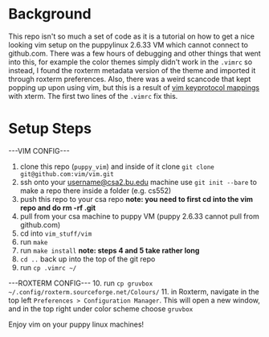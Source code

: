 # Background

This repo isn't so much a set of code as it is a tutorial on how to get a nice looking vim setup on the puppylinux 2.6.33 VM
which cannot connect to github.com. There was a few hours of debugging and other things that
went into this, for example the color themes simply didn't work in the `.vimrc` so instead, I found
the roxterm metadata version of the theme and imported it through roxterm preferences. Also,
there was a weird scancode that kept popping up upon using vim, but this is a result of [vim keyprotocol mappings](https://vimhelp.org/options.txt.html#%27keyprotocol%27) with xterm. The first two lines of the `.vimrc` fix this.

# Setup Steps

---VIM CONFIG---
1. clone this repo (`puppy_vim`) and inside of it clone `git clone git@github.com:vim/vim.git`
2. ssh onto your username@csa2.bu.edu machine use `git init --bare` to make a repo there inside a folder (e.g. cs552)
3. push this repo to your csa repo **note: you need to first cd into the vim repo and do rm -rf .git**
4. pull from your csa machine to puppy VM (puppy 2.6.33 cannot pull from github.com)
5. cd into `vim_stuff/vim`
6. run `make`
7. run `make install` **note: steps 4 and 5 take rather long**
8. `cd ..` back up into the top of the git repo
9. run `cp .vimrc ~/`

---ROXTERM CONFIG---
10. run `cp gruvbox ~/.config/roxterm.sourceforge.net/Colours/`
11. in Roxterm, navigate in the top left `Preferences > Configuration Manager`. This will open a new window, and in the
top right under color scheme choose `gruvbox`

Enjoy vim on your puppy linux machines!

